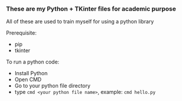 ### These are my Python + TKinter files for academic purpose

All of these are used to train myself for using a python library

Prerequisite:
- pip
- tkinter

To run a python code:
- Install Python
- Open CMD
- Go to your python file directory
- type `cmd <your python file name>`, example: `cmd hello.py`
